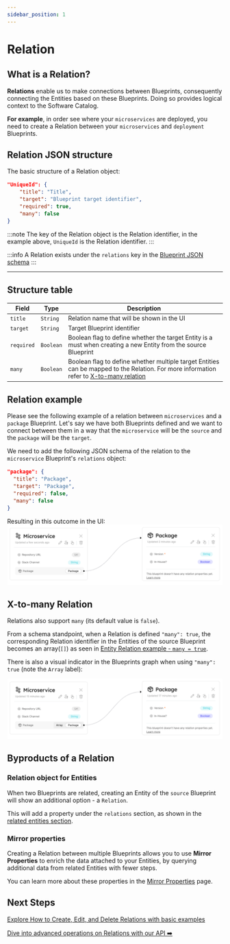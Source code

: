 ```yaml
---
sidebar_position: 1
---
```


# Relation

## What is a Relation?

**Relations** enable us to make connections between Blueprints, consequently connecting the Entities based on these Blueprints. Doing so provides logical context to the Software Catalog.

**For example**, in order see where your `microservices` are deployed, you need to create a Relation between your `microservices` and `deployment` Blueprints.

## Relation JSON structure

The basic structure of a Relation object:

```json showLineNumbers
"UniqueId": {
    "title": "Title",
    "target": "Blueprint target identifier",
    "required": true,
    "many": false
}
```

:::note
The key of the Relation object is the Relation identifier, in the example above, `UniqueId` is the Relation identifier.
:::

:::info
A Relation exists under the `relations` key in the [Blueprint JSON schema](../blueprint/blueprint.md#blueprint-json-schema)
:::

---

## Structure table

| Field      | Type      | Description                                                                                                                                                    |
| ---------- | --------- | -------------------------------------------------------------------------------------------------------------------------------------------------------------- |
| `title`    | `String`  | Relation name that will be shown in the UI                                                                                                                     |
| `target`   | `String`  | Target Blueprint identifier                                                                                                                                    |
| `required` | `Boolean` | Boolean flag to define whether the target Entity is a must when creating a new Entity from the source Blueprint                                                |
| `many`     | `Boolean` | Boolean flag to define whether multiple target Entities can be mapped to the Relation. For more information refer to [X-to-many relation](#x-to-many-relation) |

## Relation example

Please see the following example of a relation between `microservices` and a `package` Blueprint.
Let's say we have both Blueprints defined and we want to connect between them in a way that the `microservice` will be the `source` and the `package` will be the `target`.

We need to add the following JSON schema of the relation to the `microservice` Blueprint's `relations` object:

```json showLineNumbers
"package": {
  "title": "Package",
  "target": "Package",
  "required": false,
  "many": false
}
```

Resulting in this outcome in the UI:
![Blueprints Graph with Relations Line](../../../static/img/software-catalog/MicroservicePackageBlueprintGraphRelationUI.png)

## X-to-many Relation

Relations also support `many` (its default value is `false`).

From a schema standpoint, when a Relation is defined `"many": true`, the corresponding Relation identifier in the Entities of the source Blueprint becomes an array(`[]`) as seen in [Entity Relation example - `many = true`](../entity/entity.md#entity-relation-example---many--true).

There is also a visual indicator in the Blueprints graph when using `"many": true` (note the `Array` label):

![Developer Portal Blueprints Graph Many Relation](../../../static/img/software-catalog/MicroservicePackageBlueprintGraphManyRelationUI.png)

## Byproducts of a Relation

### Relation object for Entities

When two Blueprints are related, creating an Entity of the `source` Blueprint will show an additional option - a `Relation`.

This will add a property under the `relations` section, as shown in the [related entities section](../entity/entity.md#related-entities).

### Mirror properties

Creating a Relation between multiple Blueprints allows you to use **Mirror Properties** to enrich the data attached to your Entities, by querying additional data from related Entities with fewer steps.

You can learn more about these properties in the [Mirror Properties](../mirror-properties) page.

## Next Steps

[Explore How to Create, Edit, and Delete Relations with basic examples](./tutorial)

[Dive into advanced operations on Relations with our API ➡️ ](../../api-providers/rest.md)

